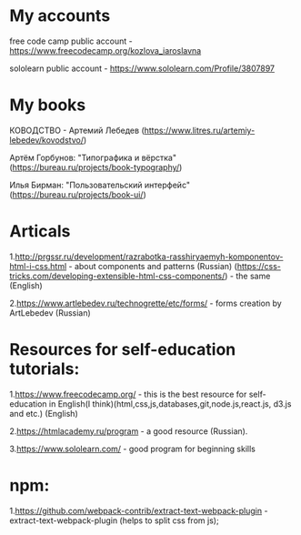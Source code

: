 # My accounts
free code camp public account - https://www.freecodecamp.org/kozlova_iaroslavna

sololearn public account - https://www.sololearn.com/Profile/3807897

# My books
КОВОДСТВО - Артемий Лебедев (https://www.litres.ru/artemiy-lebedev/kovodstvo/)

Артём Горбунов: "Типографика и вёрстка" (https://bureau.ru/projects/book-typography/)

Илья Бирман: "Пользовательский интерфейс" (https://bureau.ru/projects/book-ui/)

# Articals
1.http://prgssr.ru/development/razrabotka-rasshiryaemyh-komponentov-html-i-css.html - about components and patterns (Russian) (https://css-tricks.com/developing-extensible-html-css-components/) - the same (English)

2.https://www.artlebedev.ru/technogrette/etc/forms/ - forms creation by ArtLebedev (Russian)

# Resources for self-education tutorials:

1.https://www.freecodecamp.org/ - this is the best resource for self-education in English(I think)(html,css,js,databases,git,node.js,react.js, d3.js and etc.) (English)

2.https://htmlacademy.ru/program - a good resource (Russian).

3.https://www.sololearn.com/ - good program for beginning skills

# npm:
1.https://github.com/webpack-contrib/extract-text-webpack-plugin - extract-text-webpack-plugin (helps to split css from js);




